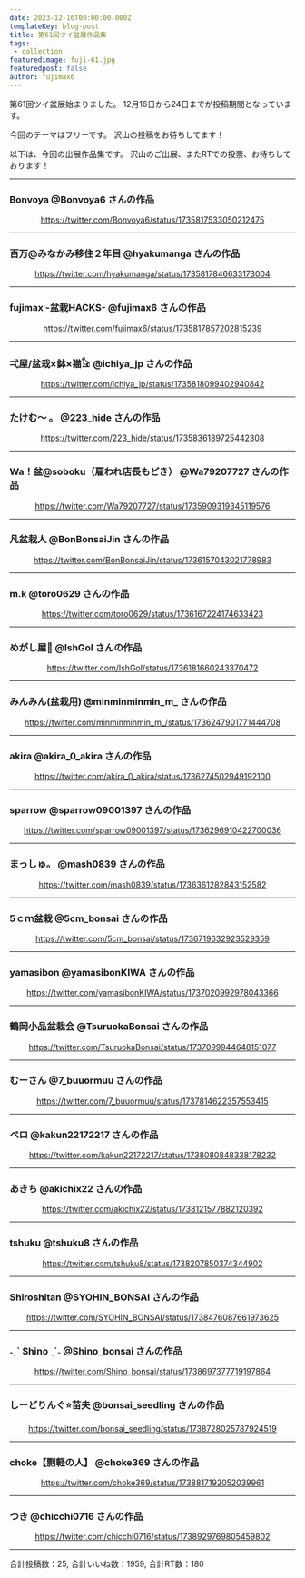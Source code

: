 ```yaml
---
date: 2023-12-16T00:00:00.000Z
templateKey: blog-post
title: 第61回ツイ盆展作品集
tags:
 - collection
featuredimage: fuji-61.jpg
featuredpost: false
author: fujimax6
---
```

第61回ツイ盆展始まりました。
12月16日から24日までが投稿期間となっています。

今回のテーマはフリーです。
沢山の投稿をお待ちしてます！

以下は、今回の出展作品集です。
沢山のご出展、またRTでの投票、お待ちしております！


---

### Bonvoya @Bonvoya6 さんの作品 
<center>

https://twitter.com/Bonvoya6/status/1735817533050212475
</center>

---
### 百万@みなかみ移住２年目 @hyakumanga さんの作品 
<center>

https://twitter.com/hyakumanga/status/1735817846633173004
</center>

---
### fujimax -盆栽HACKS- @fujimax6 さんの作品 
<center>

https://twitter.com/fujimax6/status/1735817857202815239
</center>

---
### 弌屋/盆栽×鉢×猫𓃠 @ichiya_jp さんの作品 
<center>

https://twitter.com/ichiya_jp/status/1735818099402940842
</center>

---
### たけむ～ 。 @223_hide さんの作品 
<center>

https://twitter.com/223_hide/status/1735836189725442308
</center>

---
### Wa！盆@soboku（雇われ店長もどき） @Wa79207727 さんの作品 
<center>

https://twitter.com/Wa79207727/status/1735909319345119576
</center>

---
### 凡盆栽人 @BonBonsaiJin さんの作品 
<center>

https://twitter.com/BonBonsaiJin/status/1736157043021778983
</center>

---
### m.k @toro0629 さんの作品 
<center>

https://twitter.com/toro0629/status/1736167224174633423
</center>

---
### めがし屋🔨 @IshGol さんの作品 
<center>

https://twitter.com/IshGol/status/1736181660243370472
</center>

---
### みんみん(盆栽用) @minminminmin_m_ さんの作品 
<center>

https://twitter.com/minminminmin_m_/status/1736247901771444708
</center>

---
### **akira** @akira_0_akira さんの作品 
<center>

https://twitter.com/akira_0_akira/status/1736274502949192100
</center>

---
### sparrow @sparrow09001397 さんの作品 
<center>

https://twitter.com/sparrow09001397/status/1736296910422700036
</center>

---
### まっしゅ。 @mash0839 さんの作品 
<center>

https://twitter.com/mash0839/status/1736361282843152582
</center>

---
### 5ｃｍ盆栽 @5cm_bonsai さんの作品 
<center>

https://twitter.com/5cm_bonsai/status/1736719632923529359
</center>

---
### yamasibon @yamasibonKIWA さんの作品 
<center>

https://twitter.com/yamasibonKIWA/status/1737020992978043366
</center>

---
### 鶴岡小品盆栽会 @TsuruokaBonsai さんの作品 
<center>

https://twitter.com/TsuruokaBonsai/status/1737099944648151077
</center>

---
### むーさん @7_buuormuu さんの作品 
<center>

https://twitter.com/7_buuormuu/status/1737814622357553415
</center>

---
### ペロ @kakun22172217 さんの作品 
<center>

https://twitter.com/kakun22172217/status/1738080848338178232
</center>

---
### あきち @akichix22 さんの作品 
<center>

https://twitter.com/akichix22/status/1738121577882120392
</center>

---
### tshuku @tshuku8 さんの作品 
<center>

https://twitter.com/tshuku8/status/1738207850374344902
</center>

---
### Shiroshitan @SYOHIN_BONSAI さんの作品 
<center>

https://twitter.com/SYOHIN_BONSAI/status/1738476087661973625
</center>

---
### ˗ˏˋ Shino ˎˊ˗ @Shino_bonsai さんの作品 
<center>

https://twitter.com/Shino_bonsai/status/1738697377719197864
</center>

---
### しーどりんぐ⭐️苗夫 @bonsai_seedling さんの作品 
<center>

https://twitter.com/bonsai_seedling/status/1738728025787924519
</center>

---
### choke【剽軽の人】 @choke369 さんの作品 
<center>

https://twitter.com/choke369/status/1738817192052039961
</center>

---
### つき @chicchi0716 さんの作品 
<center>

https://twitter.com/chicchi0716/status/1738929769805459802
</center>

---


合計投稿数：25, 合計いいね数：1959, 合計RT数：180

